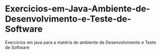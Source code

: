 # Exercicios-em-Java-Ambiente-de-Desenvolvimento-e-Teste-de-Software
Exercicios em java para a matéria de ambiente de Desenvolvimento e Teste de Software
